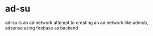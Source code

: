 # ad-su
ad-su is an ad network attempt to creating an ad network like admob, adsense using firebase as backend 
